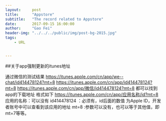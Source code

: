```yaml
---
layout:     post
title:      "Appstore"
subtitle:   "The record related to Appstore"
date:       2017-09-15 16:00:00
author:     "Gao Fei"
header-img: "../../../public/img/post-bg-2015.jpg"
tags:
    - URL


---
```


##关于app强制更新的itunes地址

通过微信的测试结果
 https://itunes.apple.com/cn/app/we--chat/id414478124?mt=8
 https://itunes.apple.com/cn/app/id414478124?mt=8
 https://itunes.apple.com/cn/app/微信/id414478124?mt=8
 都可以找到app的下载地址
 格式如下
 https://itunes.apple.com/cn/app/应用名称/id?mt=8
 应用的名称：可以没有
 id414478124 ：必须有，id后面的数值 为Apple ID，开发者账号中可以查看到该应用的地址
 mt=8 :参数可以没有，也可以等于其他值，即mt=7等等。




